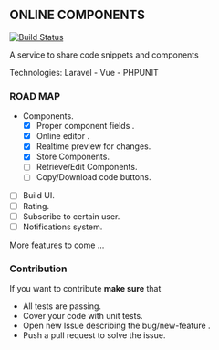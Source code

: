 ## ONLINE COMPONENTS 
[![Build Status](https://travis-ci.org/MagedAhmad/Realtime-components.svg?branch=master)](https://travis-ci.org/MagedAhmad/Realtime-components)

A service to share code snippets and components

Technologies: Laravel - Vue - PHPUNIT

### ROAD MAP

- Components.
    - [x] Proper component fields .  
    - [x] Online editor .
    - [x] Realtime preview for changes.
    - [x] Store Components.
    - [ ] Retrieve/Edit Components.
    - [ ] Copy/Download code buttons.
- [ ] Build UI.
- [ ] Rating.
- [ ] Subscribe to certain user.
- [ ] Notifications system.

More features to come ... 

### Contribution 

If you want to contribute <b>make sure</b> that 

- All tests are passing.
- Cover your code with unit tests.
- Open new Issue describing the bug/new-feature .
- Push a pull request to solve the issue.

